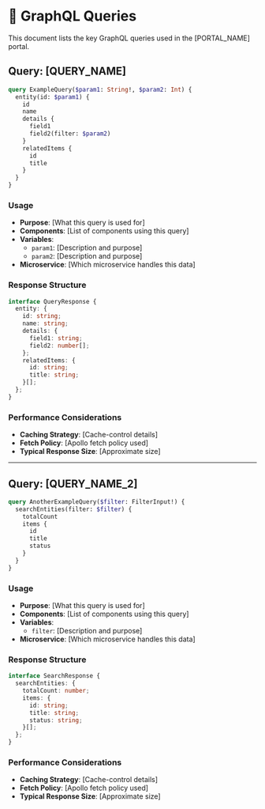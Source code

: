 # 📡 GraphQL Queries

This document lists the key GraphQL queries used in the [PORTAL_NAME] portal.

## Query: [QUERY_NAME]

```graphql
query ExampleQuery($param1: String!, $param2: Int) {
  entity(id: $param1) {
    id
    name
    details {
      field1
      field2(filter: $param2)
    }
    relatedItems {
      id
      title
    }
  }
}
```

### Usage
- **Purpose**: [What this query is used for]
- **Components**: [List of components using this query]
- **Variables**:
  - `param1`: [Description and purpose]
  - `param2`: [Description and purpose]
- **Microservice**: [Which microservice handles this data]

### Response Structure
```typescript
interface QueryResponse {
  entity: {
    id: string;
    name: string;
    details: {
      field1: string;
      field2: number[];
    };
    relatedItems: {
      id: string;
      title: string;
    }[];
  };
}
```

### Performance Considerations
- **Caching Strategy**: [Cache-control details]
- **Fetch Policy**: [Apollo fetch policy used]
- **Typical Response Size**: [Approximate size]

---

## Query: [QUERY_NAME_2]

```graphql
query AnotherExampleQuery($filter: FilterInput!) {
  searchEntities(filter: $filter) {
    totalCount
    items {
      id
      title
      status
    }
  }
}
```

### Usage
- **Purpose**: [What this query is used for]
- **Components**: [List of components using this query]
- **Variables**:
  - `filter`: [Description and purpose]
- **Microservice**: [Which microservice handles this data]

### Response Structure
```typescript
interface SearchResponse {
  searchEntities: {
    totalCount: number;
    items: {
      id: string;
      title: string;
      status: string;
    }[];
  };
}
```

### Performance Considerations
- **Caching Strategy**: [Cache-control details]
- **Fetch Policy**: [Apollo fetch policy used]
- **Typical Response Size**: [Approximate size]